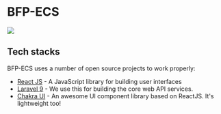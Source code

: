 # BFP-ECS
![](https://i.ibb.co/S64N4Bw/unnamed-6.png)

## Tech stacks

BFP-ECS uses a number of open source projects to work properly:

- [React JS](https://reactjs.org/) - A JavaScript library for building user interfaces
- [Laravel 9](https://laravel.com/) - We use this for building the core web API services.
- [Chakra UI](https://chakra-ui.com/) - An awesome UI component library based on ReactJS. It's lightweight too!
